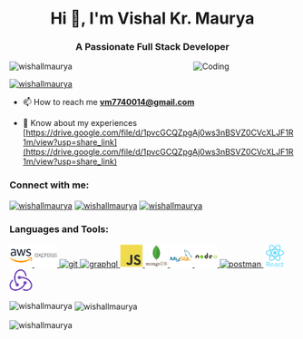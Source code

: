 <h1 align="center">Hi 👋, I'm Vishal Kr. Maurya</h1>
<h3 align="center">A Passionate Full Stack Developer</h3>
<img align="right" alt="Coding" width="180" src="https://i.imgur.com/udflTOY.png">


<p align="left"> <img src="https://komarev.com/ghpvc/?username=wishallmaurya&label=Profile%20views&color=0e75b6&style=flat" alt="wishallmaurya" /> </p>

<p align="left"> <a href="https://github.com/ryo-ma/github-profile-trophy"><img src="https://github-profile-trophy.vercel.app/?username=wishallmaurya" alt="wishallmaurya" /></a> </p>

- 📫 How to reach me **vm7740014@gmail.com**

- 📄 Know about my experiences [https://drive.google.com/file/d/1pvcGCQZpgAj0ws3nBSVZ0CVcXLJF1R1m/view?usp=share_link](https://drive.google.com/file/d/1pvcGCQZpgAj0ws3nBSVZ0CVcXLJF1R1m/view?usp=share_link)

<h3 align="left">Connect with me:</h3>
<p align="left">
<a href="https://twitter.com/wishallmaurya" target="blank"><img align="center" src="https://raw.githubusercontent.com/rahuldkjain/github-profile-readme-generator/master/src/images/icons/Social/twitter.svg" alt="wishallmaurya" height="30" width="40" /></a>
<a href="https://linkedin.com/in/wishallmaurya" target="blank"><img align="center" src="https://raw.githubusercontent.com/rahuldkjain/github-profile-readme-generator/master/src/images/icons/Social/linked-in-alt.svg" alt="wishallmaurya" height="30" width="40" /></a>
<a href="https://www.leetcode.com/wishallmaurya" target="blank"><img align="center" src="https://raw.githubusercontent.com/rahuldkjain/github-profile-readme-generator/master/src/images/icons/Social/leet-code.svg" alt="wishallmaurya" height="30" width="40" /></a>
</p>

<h3 align="left">Languages and Tools:</h3>
<p align="left"> <a href="https://aws.amazon.com" target="_blank" rel="noreferrer"> <img src="https://raw.githubusercontent.com/devicons/devicon/master/icons/amazonwebservices/amazonwebservices-original-wordmark.svg" alt="aws" width="40" height="40"/> </a> <a href="https://expressjs.com" target="_blank" rel="noreferrer"> <img src="https://raw.githubusercontent.com/devicons/devicon/master/icons/express/express-original-wordmark.svg" alt="express" width="40" height="40"/> </a> <a href="https://git-scm.com/" target="_blank" rel="noreferrer"> <img src="https://www.vectorlogo.zone/logos/git-scm/git-scm-icon.svg" alt="git" width="40" height="40"/> </a> <a href="https://graphql.org" target="_blank" rel="noreferrer"> <img src="https://www.vectorlogo.zone/logos/graphql/graphql-icon.svg" alt="graphql" width="40" height="40"/> </a> <a href="https://developer.mozilla.org/en-US/docs/Web/JavaScript" target="_blank" rel="noreferrer"> <img src="https://raw.githubusercontent.com/devicons/devicon/master/icons/javascript/javascript-original.svg" alt="javascript" width="40" height="40"/> </a> <a href="https://www.mongodb.com/" target="_blank" rel="noreferrer"> <img src="https://raw.githubusercontent.com/devicons/devicon/master/icons/mongodb/mongodb-original-wordmark.svg" alt="mongodb" width="40" height="40"/> </a> <a href="https://www.mysql.com/" target="_blank" rel="noreferrer"> <img src="https://raw.githubusercontent.com/devicons/devicon/master/icons/mysql/mysql-original-wordmark.svg" alt="mysql" width="40" height="40"/> </a> <a href="https://nodejs.org" target="_blank" rel="noreferrer"> <img src="https://raw.githubusercontent.com/devicons/devicon/master/icons/nodejs/nodejs-original-wordmark.svg" alt="nodejs" width="40" height="40"/> </a> <a href="https://postman.com" target="_blank" rel="noreferrer"> <img src="https://www.vectorlogo.zone/logos/getpostman/getpostman-icon.svg" alt="postman" width="40" height="40"/> </a> <a href="https://reactjs.org/" target="_blank" rel="noreferrer"> <img src="https://raw.githubusercontent.com/devicons/devicon/master/icons/react/react-original-wordmark.svg" alt="react" width="40" height="40"/> </a> <a href="https://redux.js.org" target="_blank" rel="noreferrer"> <img src="https://raw.githubusercontent.com/devicons/devicon/master/icons/redux/redux-original.svg" alt="redux" width="40" height="40"/> </a> </p>

<p><img align="left" src="https://github-readme-stats.vercel.app/api/top-langs?username=wishallmaurya&show_icons=true&locale=en&layout=compact" alt="wishallmaurya" /></p>

<p>&nbsp;<img align="center" src="https://github-readme-stats.vercel.app/api?username=wishallmaurya&show_icons=true&locale=en" alt="wishallmaurya" /></p>

<p><img align="center" src="https://github-readme-streak-stats.herokuapp.com/?user=wishallmaurya&" alt="wishallmaurya" /></p>
